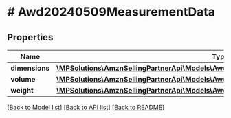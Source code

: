 # # Awd20240509MeasurementData

## Properties

Name | Type | Description | Notes
------------ | ------------- | ------------- | -------------
**dimensions** | [**\MPSolutions\AmznSellingPartnerApi\Models\Awd20240509\Awd20240509PackageDimensions**](Awd20240509PackageDimensions.md) |  | [optional]
**volume** | [**\MPSolutions\AmznSellingPartnerApi\Models\Awd20240509\Awd20240509PackageVolume**](Awd20240509PackageVolume.md) |  | [optional]
**weight** | [**\MPSolutions\AmznSellingPartnerApi\Models\Awd20240509\Awd20240509PackageWeight**](Awd20240509PackageWeight.md) |  |

[[Back to Model list]](../../README.md#models) [[Back to API list]](../../README.md#endpoints) [[Back to README]](../../README.md)
